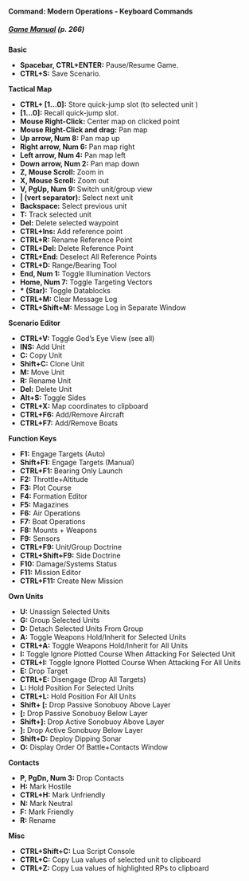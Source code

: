 #### Command: Modern Operations - Keyboard Commands

##### [**Game Manual**](https://www.matrixgames.com/amazon/PDF/CMO/CMO_manual_EBOOK.pdf) *(p. 266)* 

**Basic**

* **Spacebar, CTRL+ENTER:** Pause/Resume Game.
* **CTRL+S:** Save Scenario.

**Tactical Map**

* **CTRL+ [1...0]:** Store quick-jump slot (to selected unit )
* **[1...0]:** Recall quick-jump slot.
* **Mouse Right-Click:** Center map on clicked point
* **Mouse Right-Click and drag:** Pan map
* **Up arrow, Num 8:** Pan map up
* **Right arrow, Num 6:** Pan map right
* **Left arrow, Num 4:** Pan map left
* **Down arrow, Num 2:** Pan map down
* **Z, Mouse Scroll:** Zoom in
* **X, Mouse Scroll:** Zoom out
* **V, PgUp, Num 9:** Switch unit/group view
* **| (vert separator):** Select next unit
* **Backspace:** Select previous unit
* **T:** Track selected unit
* **Del:** Delete selected waypoint
* **CTRL+Ins:** Add reference point
* **CTRL+R:** Rename Reference Point
* **CTRL+Del:** Delete Reference Point
* **CTRL+End:** Deselect All Reference Points
* **CTRL+D:** Range/Bearing Tool
* **End, Num 1:** Toggle Illumination Vectors
* **Home, Num 7:** Toggle Targeting Vectors
* **\* (Star):** Toggle Datablocks
* **CTRL+M:** Clear Message Log
* **CTRL+Shift+M:** Message Log in Separate Window

**Scenario Editor**

* **CTRL+V:** Toggle God’s Eye View (see all)
* **INS:** Add Unit
* **C:** Copy Unit
* **Shift+C:** Clone Unit
* **M:** Move Unit
* **R:** Rename Unit
* **Del:** Delete Unit
* **Alt+S:** Toggle Sides
* **CTRL+X:** Map coordinates to clipboard
* **CTRL+F6:** Add/Remove Aircraft
* **CTRL+F7:** Add/Remove Boats

**Function Keys**

* **F1:** Engage Targets (Auto)
* **Shift+F1:** Engage Targets (Manual)
* **CTRL+F1:** Bearing Only Launch
* **F2:** Throttle+Altitude
* **F3:** Plot Course
* **F4:** Formation Editor
* **F5:** Magazines
* **F6:** Air Operations
* **F7:** Boat Operations
* **F8:** Mounts + Weapons
* **F9:** Sensors
* **CTRL+F9:** Unit/Group Doctrine
* **CTRL+Shift+F9:** Side Doctrine
* **F10:** Damage/Systems Status
* **F11:** Mission Editor
* **CTRL+F11:** Create New Mission

**Own Units**

* **U:** Unassign Selected Units
* **G:** Group Selected Units
* **D:** Detach Selected Units From Group
* **A:** Toggle Weapons Hold/Inherit for Selected Units
* **CTRL+A:** Toggle Weapons Hold/Inherit for All Units
* **I:** Toggle Ignore Plotted Course When Attacking For Selected Unit
* **CTRL+I:** Toggle Ignore Plotted Course When Attacking For All Units
* **E:** Drop Target
* **CTRL+E:** Disengage (Drop All Targets)
* **L:** Hold Position For Selected Units
* **CTRL+L:** Hold Position For All Units
* **Shift+ [:** Drop Passive Sonobuoy Above Layer
* **[:** Drop Passive Sonobuoy Below Layer
* **Shift+]:** Drop Active Sonobuoy Above Layer
* **]:** Drop Active Sonobuoy Below Layer
* **Shift+D:** Deploy Dipping Sonar
* **O:** Display Order Of Battle+Contacts Window 

**Contacts**

* **P, PgDn, Num 3:** Drop Contacts
* **H:** Mark Hostile
* **CTRL+H:** Mark Unfriendly
* **N:** Mark Neutral
* **F:** Mark Friendly
* **R:** Rename

**Misc**

* **CTRL+Shift+C:** Lua Script Console
* **CTRL+C:** Copy Lua values of selected unit to clipboard
* **CTRL+Z:** Copy Lua values of highlighted RPs to clipboard
